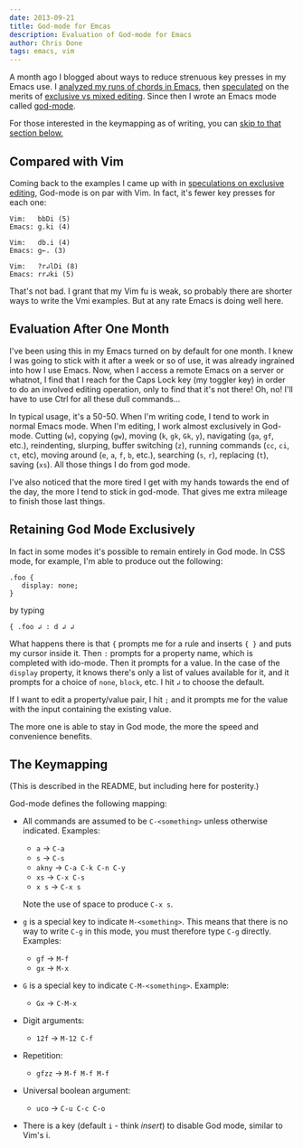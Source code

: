 ```yaml
---
date: 2013-09-21
title: God-mode for Emcas
description: Evaluation of God-mode for Emacs
author: Chris Done
tags: emacs, vim
---
```


A month ago I blogged about ways to reduce strenuous key presses in my
Emacs use. I [analyzed my runs of chords in
Emacs](/posts/emacs-key-analysis), then
[speculated](/posts/speculations-on-exclusive-editing) on the merits
of [exclusive vs mixed
editing](http://chrisdone.com/posts/modal-editors). Since then I wrote
an Emacs mode called
[god-mode](https://github.com/chrisdone/god-mode/).

For those interested in the keymapping as of writing, you can [skip to
that section below.](#the-keymapping)

## Compared with Vim

Coming back to the examples I came up with in [speculations on
exclusive editing]((/posts/speculations-on-exclusive-editing)), God-mode
is on par with Vim. In fact, it's fewer key presses for each one:

    Vim:   bbDi (5)
    Emacs: g.ki (4)

    Vim:   db.i (4)
    Emacs: g←. (3)

    Vim:   ?r↲lDi (8)
    Emacs: rr↲ki (5)

That's not bad. I grant that my Vim fu is weak, so probably there are
shorter ways to write the Vmi examples. But at any rate Emacs is doing
well here.

## Evaluation After One Month

I've been using this in my Emacs turned on by default for one month. I
knew I was going to stick with it after a week or so of use, it was
already ingrained into how I use Emacs. Now, when I access a remote
Emacs on a server or whatnot, I find that I reach for the Caps Lock
key (my toggler key) in order to do an involved editing operation,
only to find that it's not there! Oh, no! I'll have to use Ctrl for
all these dull commands…

In typical usage, it's a 50-50. When I'm writing code, I tend to
work in normal Emacs mode. When I'm editing, I work almost exclusively
in God-mode. Cutting (`w`), copying (`gw`), moving (`k`, `gk`, `Gk`,
`y`), navigating (`ga`, `gf`, etc.), reindenting, slurping, buffer
switching (`z`), running commands (`cc`, `ci`, `ct`, etc), moving
around (`e`, `a`, `f`, `b`, etc.), searching (`s`, `r`), replacing
(`t`), saving (`xs`). All those things I do from god mode.

I've also noticed that the more tired I get with my hands towards the
end of the day, the more I tend to stick in god-mode. That gives me
extra mileage to finish those last things.

## Retaining God Mode Exclusively

In fact in some modes it's possible to remain entirely in God mode. In
CSS mode, for example, I'm able to produce out the following:

    .foo {
       display: none;
    }

by typing

    { .foo ↲ : d ↲ ↲

What happens there is that `{` prompts me for a rule and inserts `{ }`
and puts my cursor inside it. Then `:` prompts for a property name,
which is completed with ido-mode. Then it prompts for a value. In the
case of the `display` property, it knows there's only a list of values
available for it, and it prompts for a choice of `none`, `block`,
etc. I hit `↲` to choose the default.

If I want to edit a property/value pair, I hit `;` and it prompts me
for the value with the input containing the existing value.

The more one is able to stay in God mode, the more the speed and
convenience benefits.

## The Keymapping

(This is described in the README, but including here for posterity.)

God-mode defines the following mapping:

* All commands are assumed to be `C-<something>` unless otherwise
   indicated. Examples:

   * `a`    → `C-a`
   * `s`    → `C-s`
   * `akny` → `C-a C-k C-n C-y`
   * `xs`   → `C-x C-s`
   * `x s`  → `C-x s`

   Note the use of space to produce `C-x s`.

* `g` is a special key to indicate `M-<something>`. This means that
   there is no way to write `C-g` in this mode, you must therefore
   type `C-g` directly. Examples:

   * `gf` → `M-f`
   * `gx` → `M-x`

* `G` is a special key to indicate `C-M-<something>`. Example:

   * `Gx` → `C-M-x`

* Digit arguments:

  * `12f` → `M-12 C-f`

* Repetition:

  * `gfzz` → `M-f M-f M-f`

* Universal boolean argument:

  * `uco` → `C-u C-c C-o`

* There is a key (default `i` - think *insert*) to disable God mode,
  similar to Vim's i.
